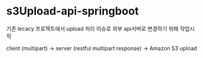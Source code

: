 # s3Upload-api-springboot

기존 lecacy 프로젝트에서 upload 처리 이슈로
외부 api서버로 변경하기 위해 작업시작

client (multipart) -> server (restful multipart response) -> Amazon S3 upload
